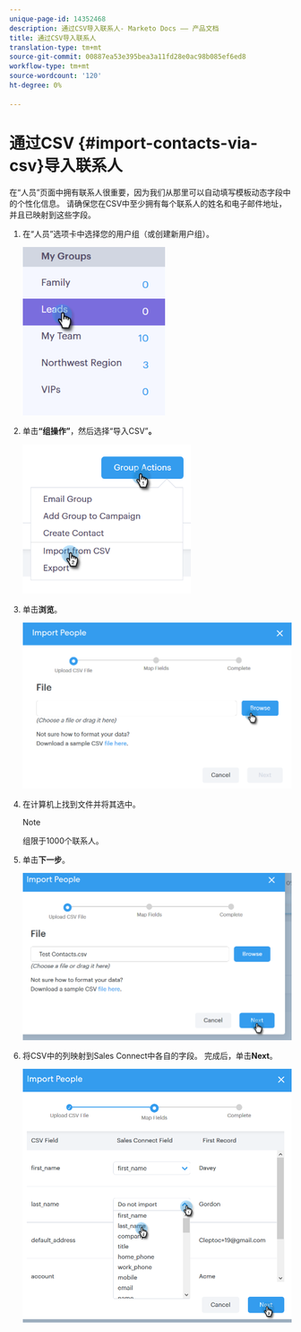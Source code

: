 ```yaml
---
unique-page-id: 14352468
description: 通过CSV导入联系人- Marketo Docs —— 产品文档
title: 通过CSV导入联系人
translation-type: tm+mt
source-git-commit: 00887ea53e395bea3a11fd28e0ac98b085ef6ed8
workflow-type: tm+mt
source-wordcount: '120'
ht-degree: 0%

---
```



# 通过CSV {#import-contacts-via-csv}导入联系人

在“人员”页面中拥有联系人很重要，因为我们从那里可以自动填写模板动态字段中的个性化信息。 请确保您在CSV中至少拥有每个联系人的姓名和电子邮件地址，并且已映射到这些字段。

1. 在“人员”选项卡中选择您的用户组（或创建新用户组）。

   ![](assets/one.png)

1. 单击&#x200B;**“组操作”**，然后选择“导入CSV”**。**

   ![](assets/two.png)

1. 单击&#x200B;**浏览**。

   ![](assets/three.png)

1. 在计算机上找到文件并将其选中。

   >[!NOTE]
   >
   >组限于1000个联系人。

1. 单击&#x200B;**下一步**。

   ![](assets/four.png)

1. 将CSV中的列映射到Sales Connect中各自的字段。 完成后，单击&#x200B;**Next**。

   ![](assets/five.png)

